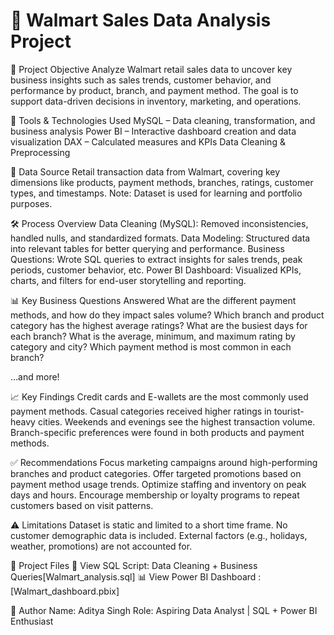 # 🛒 Walmart Sales Data Analysis Project

📌 Project Objective
Analyze Walmart retail sales data to uncover key business insights such as sales trends, customer behavior, and performance by product, branch, and payment method. The goal is to support data-driven decisions in inventory, marketing, and operations.

🧰 Tools & Technologies Used
MySQL – Data cleaning, transformation, and business analysis
Power BI – Interactive dashboard creation and data visualization
DAX – Calculated measures and KPIs
Data Cleaning & Preprocessing

📁 Data Source
Retail transaction data from Walmart, covering key dimensions like products, payment methods, branches, ratings, customer types, and timestamps.
Note: Dataset is used for learning and portfolio purposes.

🛠️ Process Overview
Data Cleaning (MySQL):
Removed inconsistencies, handled nulls, and standardized formats.
Data Modeling:
Structured data into relevant tables for better querying and performance.
Business Questions:
Wrote SQL queries to extract insights for sales trends, peak periods, customer behavior, etc.
Power BI Dashboard:
Visualized KPIs, charts, and filters for end-user storytelling and reporting.

📊 Key Business Questions Answered
What are the different payment methods, and how do they impact sales volume?
Which branch and product category has the highest average ratings?
What are the busiest days for each branch?
What is the average, minimum, and maximum rating by category and city?
Which payment method is most common in each branch?

...and more!

📈 Key Findings
Credit cards and E-wallets   are the most commonly used payment methods.
Casual categories received higher ratings in tourist-heavy cities.
Weekends and evenings see the highest transaction volume.
Branch-specific preferences were found in both products and payment methods.

✅ Recommendations
Focus marketing campaigns around high-performing branches and product categories.
Offer targeted promotions based on payment method usage trends.
Optimize staffing and inventory on peak days and hours.
Encourage membership or loyalty programs to repeat customers based on visit patterns.

⚠️ Limitations
Dataset is static and limited to a short time frame.
No customer demographic data is included.
External factors (e.g., holidays, weather, promotions) are not accounted for.

📄 Project Files
📘 View SQL Script: Data Cleaning + Business Queries[Walmart_analysis.sql]
📊 View Power BI Dashboard :[Walmart_dashboard.pbix]

👤 Author
Name: Aditya Singh
Role: Aspiring Data Analyst | SQL + Power BI Enthusiast
